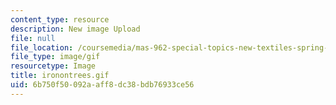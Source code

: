 ```yaml
---
content_type: resource
description: New image Upload
file: null
file_location: /coursemedia/mas-962-special-topics-new-textiles-spring-2010/6b750f50092aaff8dc38bdb76933ce56_ironontrees.gif
file_type: image/gif
resourcetype: Image
title: ironontrees.gif
uid: 6b750f50-092a-aff8-dc38-bdb76933ce56
---
```

